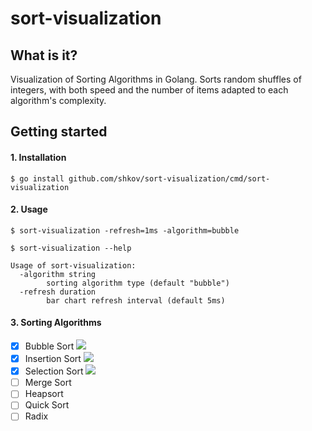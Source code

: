 # sort-visualization

## What is it?

Visualization of Sorting Algorithms in Golang.
Sorts random shuffles of integers, with both speed and the number of items adapted to each algorithm's complexity.

## Getting started

#### 1. Installation

```shell script
$ go install github.com/shkov/sort-visualization/cmd/sort-visualization
```

#### 2. Usage

```shell script
$ sort-visualization -refresh=1ms -algorithm=bubble
```

```shell script
$ sort-visualization --help 

Usage of sort-visualization:
  -algorithm string
    	sorting algorithm type (default "bubble")
  -refresh duration
    	bar chart refresh interval (default 5ms)
```

#### 3. Sorting Algorithms

- [x] Bubble Sort
![](demo/bubble.gif)
- [x] Insertion Sort
![](demo/insertion.gif)
- [x] Selection Sort
![](demo/selection.gif)
- [ ] Merge Sort
- [ ] Heapsort
- [ ] Quick Sort
- [ ] Radix